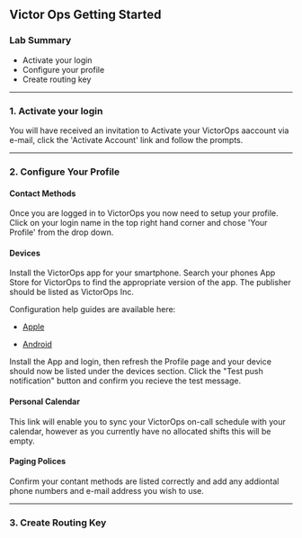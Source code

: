 ## Victor Ops Getting Started

### Lab Summary
* Activate your login
* Configure your profile
* Create routing key

---

### 1. Activate your login
You will have received an invitation to Activate your VictorOps aaccount via e-mail, click the 'Activate Account' link and follow the prompts.

---

### 2. Configure Your Profile
#### Contact Methods
Once you are logged in to VictorOps you now need to setup your profile.  Click on your login name in the top right hand corner and chose 'Your Profile' from the drop down.

#### Devices
Install the VictorOps app for your smartphone.  Search your phones App Store for VictorOps to find the appropriate version of the app.  The publisher should be listed as VictorOps Inc.

Configuration help guides are available here:

* [Apple](https://help.victorops.com/knowledge-base/ios-application/) 

* [Android](https://help.victorops.com/knowledge-base/android-devices-victorops/)

Install the App and login, then refresh the Profile page and your device should now be listed under the devices section.  Click the "Test push notification" button and confirm you recieve the test message.

#### Personal Calendar
This link will enable you to sync your VictorOps on-call schedule with your calendar, however as you currently have no allocated shifts this will be empty.

#### Paging Polices
Confirm your contant methods are listed correctly and add any addiontal phone numbers and e-mail address you wish to use.

---

### 3. Create Routing Key
